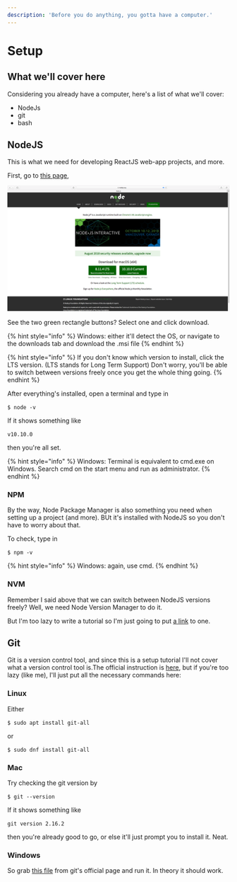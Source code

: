```yaml
---
description: 'Before you do anything, you gotta have a computer.'
---
```


# Setup

## What we'll cover here

Considering you already have a computer, here's a list of what we'll cover:

* NodeJs
* git
* bash

## NodeJS

This is what we need for developing ReactJS web-app projects, and more. 

First, go to [this page](https://nodejs.org/), 

![Homepage of NodeJS](.gitbook/assets/screen-shot-2018-09-09-at-5.11.01-pm.png)

See the two green rectangle buttons? Select one and click download.

{% hint style="info" %}
Windows: either it'll detect the OS, or navigate to the downloads tab and download the .msi file
{% endhint %}

{% hint style="info" %}
If you don't know which version to install, click the LTS version. \(LTS stands for Long Term Support\) Don't worry, you'll be able to switch between versions freely once you get the whole thing going.
{% endhint %}

After everything's installed, open a terminal and type in

```text
$ node -v
```

If it shows something like

```text
v10.10.0
```

then you're all set.

{% hint style="info" %}
Windows: Terminal is equivalent to cmd.exe on Windows. Search cmd on the start menu and run as administrator.
{% endhint %}

### NPM

By the way, Node Package Manager is also something you need when setting up a project \(and more\). BUt it's installed with NodeJS so you don't have to worry about that.

To check, type in 

```text
$ npm -v
```

{% hint style="info" %}
Windows: again, use cmd.
{% endhint %}

### NVM

Remember I said above that we can switch between NodeJS versions freely? Well, we need Node Version Manager to do it. 

But I'm too lazy to write a tutorial so I'm just going to put [a link](http://bubkoo.com/2017/01/08/quick-tip-multiple-versions-node-nvm/) to one.

## Git

Git is a version control tool, and since this is a setup tutorial I'll not cover what a version control tool is.The official instruction is [here](https://git-scm.com/book/en/v2/Getting-Started-Installing-Git), but if you're too lazy \(like me\), I'll just put all the necessary commands here:

### Linux

Either

```text
$ sudo apt install git-all
```

or

```text
$ sudo dnf install git-all
```

### Mac

Try checking the git version by

```text
$ git --version
```

If it shows something like

```text
git version 2.16.2
```

then you're already good to go, or else it'll just prompt you to install it. Neat.

### Windows

So grab [this file](https://git-scm.com/download/win) from git's official page and run it. In theory it should work.

